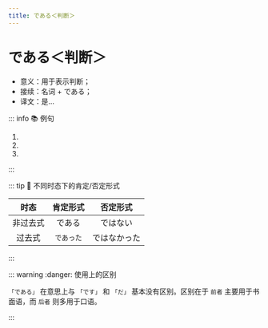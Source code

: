 ```yaml
---
title: である＜判断＞
---
```


# である＜判断＞

- 意义：用于表示判断；
- 接续：名词 + である；
- 译文：是...

::: info :books: 例句

1. <grammer-content sentence="[万里/ばんり]の[長城/ちょうじょう]は[世界的/せかいてき]に[有名/ゆうめい]な[建築物/けんちくぶつ]**である**。" trans="万里长城是世界有名的建筑物。" />
1. <grammer-content sentence="[長/なが]さは、[東/ひがし]の[山海関/さんかいかん]から[西/にし]の[嘉峪関/かよくかん]まで、[約/やく]８８５２ｋｍ**である**。" trans="从东边的山海关开始，一直到西边的嘉峪关，长度约有8852km。" />
1. <grammer-content sentence="ここは[有名/ゆうめい]な[観光地/かんこうち]**である**。" trans="这儿是个有名的观光点。" />

:::

::: tip :bookmark: 不同时态下的肯定/否定形式

|   时态   |  肯定形式  |   否定形式   |
| :------: | :--------: | :----------: |
| 非过去式 |   である   |   ではない   |
|  过去式  | `であった` | ではなかった |

:::

::: warning :danger: 使用上的区别

`「である」` 在意思上与 `「です」` 和 `「だ」` 基本没有区别。区别在于 `前者` 主要用于书面语，而 `后者` 则多用于口语。

:::
